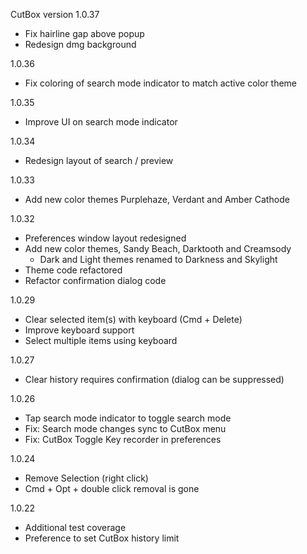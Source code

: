 CutBox version 1.0.37

- Fix hairline gap above popup
- Redesign dmg background

1.0.36

- Fix coloring of search mode indicator to match active color theme

1.0.35

- Improve UI on search mode indicator

1.0.34

- Redesign layout of search / preview

1.0.33

- Add new color themes Purplehaze, Verdant and Amber Cathode

1.0.32

- Preferences window layout redesigned
- Add new color themes, Sandy Beach, Darktooth and Creamsody
    - Dark and Light themes renamed to Darkness and Skylight
- Theme code refactored
- Refactor confirmation dialog code

1.0.29

- Clear selected item(s) with keyboard (Cmd + Delete)
- Improve keyboard support
- Select multiple items using keyboard

1.0.27

- Clear history requires confirmation (dialog can be suppressed)

1.0.26

- Tap search mode indicator to toggle search mode
- Fix: Search mode changes sync to CutBox menu
- Fix: CutBox Toggle Key recorder in preferences

1.0.24

- Remove Selection (right click)
- Cmd + Opt + double click removal is gone

1.0.22

- Additional test coverage
- Preference to set CutBox history limit
